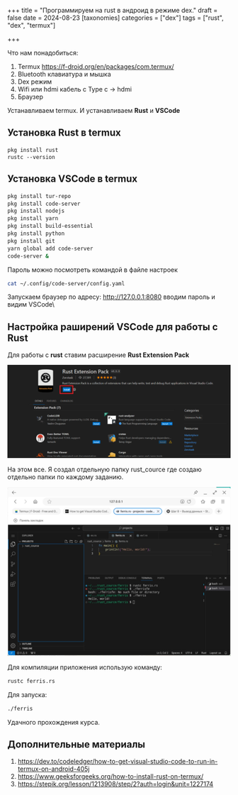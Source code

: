 +++
title = "Программируем на rust в андроид в режиме dex."
draft = false
date = 2024-08-23
[taxonomies]
categories = ["dex"]
tags = ["rust", "dex", "termux"]

+++

Что нам понадобиться:
1. Termux https://f-droid.org/en/packages/com.termux/
2. Bluetooth клавиатура и мышка
3. Dex режим
4. Wifi или hdmi кабель с Type c -> hdmi
5. Браузер

Устанавливаем termux. И устанавливаем **Rust** и **VSCode**

## Установка Rust в termux 

```
pkg install rust
rustc --version
```



## Установка VSCode в termux

```bash
pkg install tur-repo
pkg install code-server
pkg install nodejs
pkg install yarn
pkg install build-essential
pkg install python
pkg install git
yarn global add code-server
code-server &
```

Пароль можно посмотреть командой в файле настроек 

```bash
cat ~/.config/code-server/config.yaml
```

Запускаем браузер по адресу: http://127.0.0.1:8080  вводим пароль и видим VSCode\



## Настройка раширений VSCode для работы с Rust

Для работы с **rust** ставим расширение **Rust Extension Pack**

![image-20240823121313731](image-20240823121313731.png)

На этом все. Я создал отдельную папку rust_cource где создаю отдельно папки по каждому заданию.

![image-20240823122437769](image-20240823122437769.png)

Для компиляции приложения использую команду:

```bash
rustc ferris.rs
```

Для запуска:

```bash
./ferris
```

Удачного прохождения курса.

## Дополнительные материалы

1.  https://dev.to/codeledger/how-to-get-visual-studio-code-to-run-in-termux-on-android-405j
2. https://www.geeksforgeeks.org/how-to-install-rust-on-termux/
3. https://stepik.org/lesson/1213908/step/2?auth=login&unit=1227174